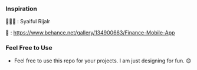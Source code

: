 ### Inspiration

👩🏻‍🦰 : Syaiful Rijalr

🔗 : https://www.behance.net/gallery/134900663/Finance-Mobile-App

### Feel Free to Use

- Feel free to use this repo for your projects. I am just designing for fun.
  😊
